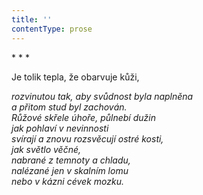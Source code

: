 ```yaml
---
title: ''
contentType: prose
---
```


<section>

\* \* \*

Je tolik tepla, že obarvuje kůži,

_rozvinutou tak, aby svůdnost byla naplněna  
a přitom stud byl zachován.  
Růžové skřele úhoře, půlnebí dužin  
jak pohlaví v nevinnosti  
svírají a znovu rozsvěcují ostré kosti,  
jak světlo věčné,  
nabrané z temnoty a chladu,  
nalézané jen v skalním lomu  
nebo v kázni cévek mozku._

</section>

